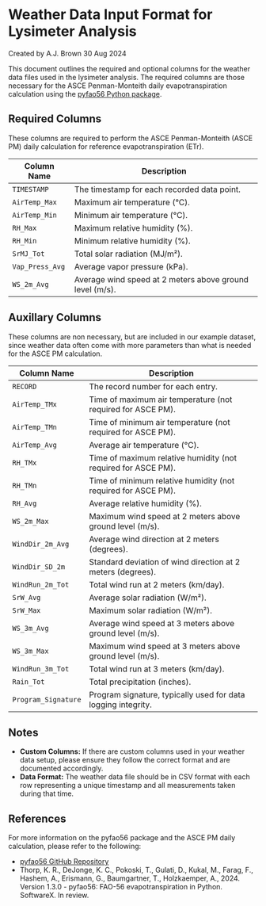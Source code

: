 # Weather Data Input Format for Lysimeter Analysis
Created by A.J. Brown 30 Aug 2024

This document outlines the required and optional columns for the weather data files used in the lysimeter analysis. The required columns are those necessary for the ASCE Penman-Monteith daily evapotranspiration calculation using the [pyfao56 Python package](https://github.com/kthorp/pyfao56/tree/main).

## Required Columns

These columns are required to perform the ASCE Penman-Monteith (ASCE PM) daily calculation for reference evapotranspiration (ETr).

| Column Name         | Description                                                    |
|---------------------|----------------------------------------------------------------|
| `TIMESTAMP`         | The timestamp for each recorded data point.                    |
| `AirTemp_Max`       | Maximum air temperature (°C).                                  |
| `AirTemp_Min`       | Minimum air temperature (°C).                                  |
| `RH_Max`            | Maximum relative humidity (%).                                 |
| `RH_Min`            | Minimum relative humidity (%).                                 |
| `SrMJ_Tot`          | Total solar radiation (MJ/m²).                                 |
| `Vap_Press_Avg`     | Average vapor pressure (kPa).                                  |
| `WS_2m_Avg`         | Average wind speed at 2 meters above ground level (m/s).       |

## Auxillary Columns

These columns are non necessary, but are included in our example dataset, since weather data often come with more parameters than what is needed for the ASCE PM calculation.

| Column Name         | Description                                                    |
|---------------------|----------------------------------------------------------------|
| `RECORD`            | The record number for each entry.                              |
| `AirTemp_TMx`       | Time of maximum air temperature (not required for ASCE PM).    |
| `AirTemp_TMn`       | Time of minimum air temperature (not required for ASCE PM).    |
| `AirTemp_Avg`       | Average air temperature (°C).                                  |
| `RH_TMx`            | Time of maximum relative humidity (not required for ASCE PM).  |
| `RH_TMn`            | Time of minimum relative humidity (not required for ASCE PM).  |
| `RH_Avg`            | Average relative humidity (%).                                 |
| `WS_2m_Max`         | Maximum wind speed at 2 meters above ground level (m/s).       |
| `WindDir_2m_Avg`    | Average wind direction at 2 meters (degrees).                  |
| `WindDir_SD_2m`     | Standard deviation of wind direction at 2 meters (degrees).    |
| `WindRun_2m_Tot`    | Total wind run at 2 meters (km/day).                           |
| `SrW_Avg`           | Average solar radiation (W/m²).                                |
| `SrW_Max`           | Maximum solar radiation (W/m²).                                |
| `WS_3m_Avg`         | Average wind speed at 3 meters above ground level (m/s).       |
| `WS_3m_Max`         | Maximum wind speed at 3 meters above ground level (m/s).       |
| `WindRun_3m_Tot`    | Total wind run at 3 meters (km/day).                           |
| `Rain_Tot`          | Total precipitation (inches).                                  |
| `Program_Signature` | Program signature, typically used for data logging integrity.  |

## Notes

- **Custom Columns:** If there are custom columns used in your weather data setup, please ensure they follow the correct format and are documented accordingly.
- **Data Format:** The weather data file should be in CSV format with each row representing a unique timestamp and all measurements taken during that time.

## References

For more information on the pyfao56 package and the ASCE PM daily calculation, please refer to the following:

- [pyfao56 GitHub Repository](https://github.com/kthorp/pyfao56/tree/main)
- Thorp, K. R., DeJonge, K. C., Pokoski, T., Gulati, D., Kukal, M., Farag, F., Hashem, A., Erismann, G., Baumgartner, T., Holzkaemper, A., 2024. Version 1.3.0 - pyfao56: FAO-56 evapotranspiration in Python. SoftwareX. In review.
